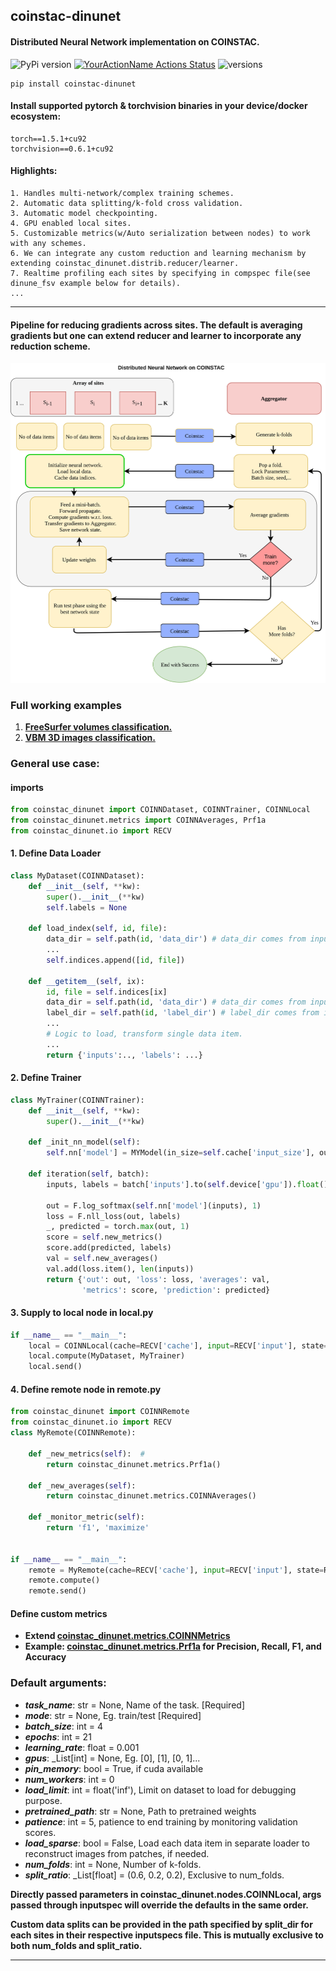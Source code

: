 ## coinstac-dinunet
#### Distributed Neural Network implementation  on COINSTAC.

![PyPi version](https://img.shields.io/pypi/v/coinstac-dinunet)
[![YourActionName Actions Status](https://github.com/trendscenter/coinstac-dinunet/workflows/build/badge.svg)](https://github.com/trendscenter/coinstac-dinunet/actions)
![versions](https://img.shields.io/pypi/pyversions/pybadges.svg)

```
pip install coinstac-dinunet
```
#### Install supported pytorch & torchvision binaries in your device/docker ecosystem:
```
torch==1.5.1+cu92
torchvision==0.6.1+cu92
```

#### Highlights:
```
1. Handles multi-network/complex training schemes.
2. Automatic data splitting/k-fold cross validation.
3. Automatic model checkpointing.
4. GPU enabled local sites.
5. Customizable metrics(w/Auto serialization between nodes) to work with any schemes.
6. We can integrate any custom reduction and learning mechanism by extending coinstac_dinunet.distrib.reducer/learner.
7. Realtime profiling each sites by specifying in compspec file(see dinune_fsv example below for details). 
...
```


<hr />

#### Pipeline for reducing gradients across sites. The default is averaging gradients but one can extend reducer and learner to incorporate any reduction scheme.

![DINUNET](assets/dinunet.png)


### Full working examples
1. **[FreeSurfer volumes classification.](https://github.com/trendscenter/dinunet_fsv/)**
2. **[VBM 3D images classification.](https://github.com/trendscenter/dinunet_vbm)**
### General use case:
#### imports
```python
from coinstac_dinunet import COINNDataset, COINNTrainer, COINNLocal
from coinstac_dinunet.metrics import COINNAverages, Prf1a
from coinstac_dinunet.io import RECV
```

#### 1. Define Data Loader
```python
class MyDataset(COINNDataset):
    def __init__(self, **kw):
        super().__init__(**kw)
        self.labels = None

    def load_index(self, id, file):
        data_dir = self.path(id, 'data_dir') # data_dir comes from inputspecs.json
        ...
        self.indices.append([id, file])

    def __getitem__(self, ix):
        id, file = self.indices[ix]
        data_dir = self.path(id, 'data_dir') # data_dir comes from inputspecs.json
        label_dir = self.path(id, 'label_dir') # label_dir comes from inputspecs.json
        ...
        # Logic to load, transform single data item.
        ...
        return {'inputs':.., 'labels': ...}
```

#### 2. Define Trainer
```python
class MyTrainer(COINNTrainer):
    def __init__(self, **kw):
        super().__init__(**kw)

    def _init_nn_model(self):
        self.nn['model'] = MYModel(in_size=self.cache['input_size'], out_size=self.cache['num_class'])

    def iteration(self, batch):
        inputs, labels = batch['inputs'].to(self.device['gpu']).float(), batch['labels'].to(self.device['gpu']).long()

        out = F.log_softmax(self.nn['model'](inputs), 1)
        loss = F.nll_loss(out, labels)
        _, predicted = torch.max(out, 1)
        score = self.new_metrics()
        score.add(predicted, labels)
        val = self.new_averages()
        val.add(loss.item(), len(inputs))
        return {'out': out, 'loss': loss, 'averages': val,
                'metrics': score, 'prediction': predicted}
```
#### 3. Supply to local node in local.py
```python
if __name__ == "__main__":
    local = COINNLocal(cache=RECV['cache'], input=RECV['input'], state=RECV['state'])
    local.compute(MyDataset, MyTrainer)
    local.send()
```
#### 4. Define remote node in remote.py

```python
from coinstac_dinunet import COINNRemote
from coinstac_dinunet.io import RECV
class MyRemote(COINNRemote):

    def _new_metrics(self):  #
        return coinstac_dinunet.metrics.Prf1a()

    def _new_averages(self):
        return coinstac_dinunet.metrics.COINNAverages()

    def _monitor_metric(self):
        return 'f1', 'maximize'


if __name__ == "__main__":
    remote = MyRemote(cache=RECV['cache'], input=RECV['input'], state=RECV['state'])
    remote.compute()
    remote.send()
```

#### Define custom metrics

- **Extend [coinstac_dinunet.metrics.COINNMetrics](https://github.com/trendscenter/coinstac-dinunet/blob/main/coinstac_dinunet/metrics/metrics.py)**
- **Example: [coinstac_dinunet.metrics.Prf1a](https://github.com/trendscenter/coinstac-dinunet/blob/main/coinstac_dinunet/metrics/metrics.py) for Precision, Recall, F1, and Accuracy**


### Default arguments:
* ***task_name***: str = None, Name of the task. [Required]
* ***mode***: str = None, Eg. train/test [Required]
* ***batch_size***: int = 4 
* ***epochs***: int = 21
* ***learning_rate***: float = 0.001
* ***gpus***: _List[int] = None, Eg. [0], [1], [0, 1]...
* ***pin_memory***: bool = True, if cuda available
* ***num_workers***: int = 0
* ***load_limit***: int = float('inf'), Limit on dataset to load for debugging purpose.
* ***pretrained_path***: str = None, Path to pretrained weights
* ***patience***: int = 5, patience to end training by monitoring validation scores.
* ***load_sparse***: bool = False, Load each data item in separate loader to reconstruct images from patches, if needed.
* ***num_folds***: int = None, Number of k-folds. 
* ***split_ratio***: _List[float] = (0.6, 0.2, 0.2), Exclusive to num_folds. 
  
**Directly passed parameters in coinstac_dinunet.nodes.COINNLocal, args passed through inputspec will override the defaults in the same order.**

**Custom data splits can be provided in the path specified by split_dir for each sites in their respective inputspecs file. This is mutually exclusive to both num_folds and split_ratio.**

<hr >


